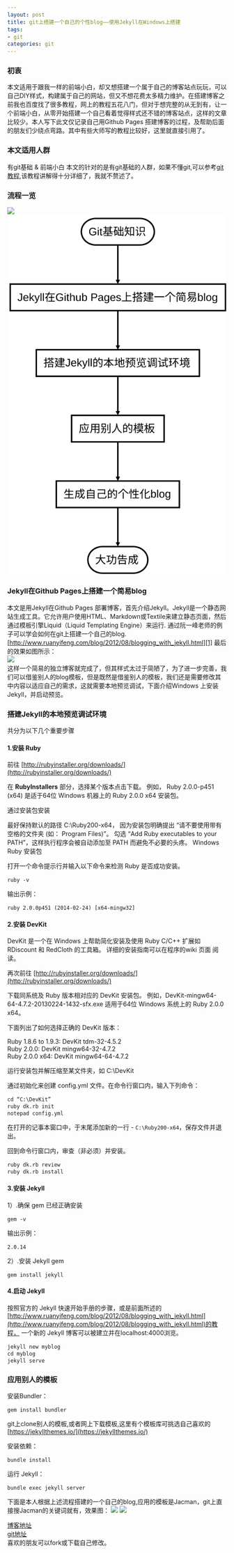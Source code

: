 ```yaml
---
layout: post
title: git上搭建一个自己的个性blog——使用Jekyll在Windows上搭建
tags:
- git
categories: git
---
```


### 初衷
本文适用于跟我一样的前端小白，却又想搭建一个属于自己的博客站点玩玩，可以自己DIY样式，构建属于自己的网站，但又不想花费太多精力维护。在搭建博客之前我也百度找了很多教程，网上的教程五花八门，但对于想完整的从无到有，让一个前端小白，从零开始搭建一个自己看着觉得样式还不错的博客站点，这样的文章比较少。本人写下此文仅记录自己用Github Pages 搭建博客的过程，及帮助后面的朋友们少绕点弯路。其中有些大师写的教程比较好，这里就直接引用了。

### 本文适用人群
有git基础 & 前端小白
本文的针对的是有git基础的人群，如果不懂git,可以参考[git教程](https://www.liaoxuefeng.com/wiki/0013739516305929606dd18361248578c67b8067c8c017b000/00137396287703354d8c6c01c904c7d9ff056ae23da865a000),该教程讲解得十分详细了，我就不赘述了。

### 流程一览

![](http://img.blog.csdn.net/20170805182306808?watermark/2/text/aHR0cDovL2Jsb2cuY3Nkbi5uZXQvdGVhZ3JlZW5fcmVk/font/5a6L5L2T/fontsize/400/fill/I0JBQkFCMA==/dissolve/70/gravity/SouthEast)
![](assets/img/jekyll.svg)

### Jekyll在Github Pages上搭建一个简易blog
本文是用Jekyll在Github Pages 部署博客，首先介绍Jekyll。Jekyll是一个静态网站生成工具。它允许用户使用HTML、Markdown或Textile来建立静态页面，然后通过模板引擎Liquid（Liquid Templating Engine）来运行.
通过阮一峰老师的例子可以学会如何在git上搭建一个自己的blog.
[http://www.ruanyifeng.com/blog/2012/08/blogging_with_jekyll.html][1]
最后的效果如图所示：  
![][2]  
这样一个简易的独立博客就完成了，但其样式太过于简陋了，为了进一步完善，我们可以借鉴别人的blog模板，但是既然是借鉴别人的模板，我们还是需要修改其中内容以适应自己的需求，这就需要本地预览调试，下面介绍Windows 上安装 Jekyll，并启动预览。

### 搭建Jekyll的本地预览调试环境

共分为以下几个重要步骤

#### 1.安装 Ruby
前往 [http://rubyinstaller.org/downloads/](http://rubyinstaller.org/downloads/)

在 **RubyInstallers** 部分，选择某个版本点击下载。
例如， Ruby 2.0.0-p451 (x64) 是适于64位 Windows 机器上的 Ruby 2.0.0 x64 安装包。

通过安装包安装

最好保持默认的路径 C:\Ruby200-x64， 因为安装包明确提出 “请不要使用带有空格的文件夹 (如： Program Files)”。
勾选 “Add Ruby executables to your PATH”，这样执行程序会被自动添加至 PATH 而避免不必要的头疼。
Windows Ruby 安装包

打开一个命令提示行并输入以下命令来检测 Ruby 是否成功安装。

    ruby -v

输出示例：

    ruby 2.0.0p451 (2014-02-24) [x64-mingw32]

#### 2.安装 DevKit
DevKit 是一个在 Windows 上帮助简化安装及使用 Ruby C/C++ 扩展如 RDiscount 和 RedCloth 的工具箱。 详细的安装指南可以在程序的wiki 页面 阅读。

再次前往 [http://rubyinstaller.org/downloads/](http://rubyinstaller.org/downloads/)

下载同系统及 Ruby 版本相对应的 DevKit 安装包。 例如，DevKit-mingw64-64-4.7.2-20130224-1432-sfx.exe 适用于64位 Windows 系统上的 Ruby 2.0.0 x64。

下面列出了如何选择正确的 DevKit 版本：

Ruby 1.8.6 to 1.9.3: DevKit tdm-32-4.5.2  
Ruby 2.0.0: DevKit mingw64-32-4.7.2  
Ruby 2.0.0 x64: DevKit mingw64-64-4.7.2  

运行安装包并解压缩至某文件夹，如 C:\DevKit

通过初始化来创建 config.yml 文件。在命令行窗口内，输入下列命令：

    cd “C:\DevKit”
    ruby dk.rb init
    notepad config.yml

在打开的记事本窗口中，于末尾添加新的一行 - ```C:\Ruby200-x64```，保存文件并退出。

回到命令行窗口内，审查（非必须）并安装。

    ruby dk.rb review
    ruby dk.rb install

#### 3.安装 Jekyll
1）.确保 gem 已经正确安装

    gem -v

输出示例：

    2.0.14

2）.安装 Jekyll gem

    gem install jekyll

#### 4.启动 Jekyll
按照官方的 Jekyll 快速开始手册的步骤，或是前面所述的[http://www.ruanyifeng.com/blog/2012/08/blogging_with_jekyll.html](http://www.ruanyifeng.com/blog/2012/08/blogging_with_jekyll.html)的教程， 一个新的 Jekyll 博客可以被建立并在localhost:4000浏览。

    jekyll new myblog
    cd myblog
    jekyll serve

### 应用别人的模板
安装Bundler：

    gem install bundler

git上clone别人的模板,或者网上下载模板,这里有个模板库可挑选自己喜欢的[https://jekyllthemes.io/](https://jekyllthemes.io/)

安装依赖：

    bundle install

运行 Jekyll：

    bundle exec jekyll server

下面是本人根据上述流程搭建的一个自己的blog,应用的模板是Jacman，git上直接搜Jacman的关键词就有，效果图：
![](http://img.blog.csdn.net/20170805180042002?watermark/2/text/aHR0cDovL2Jsb2cuY3Nkbi5uZXQvdGVhZ3JlZW5fcmVk/font/5a6L5L2T/fontsize/400/fill/I0JBQkFCMA==/dissolve/70/gravity/SouthEast)
![](http://img.blog.csdn.net/20170805180222782?watermark/2/text/aHR0cDovL2Jsb2cuY3Nkbi5uZXQvdGVhZ3JlZW5fcmVk/font/5a6L5L2T/fontsize/400/fill/I0JBQkFCMA==/dissolve/70/gravity/SouthEast)  

[博客地址](https://mronion0603.github.io/myblog/)  
[git地址](https://github.com/mronion0603/myblog)  
喜欢的朋友可以fork或下载自己修改。

  [1]: http://www.ruanyifeng.com/blog/2012/08/blogging_with_jekyll.html
  [2]: http://image.beekka.com/blog/201208/bg2012082506.jpg